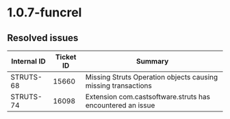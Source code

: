 # 1.0.7-funcrel

## Resolved issues

| Internal ID | Ticket ID | Summary |
| ----------- | --------- | ------- |
| STRUTS-68 | 15660 | Missing Struts Operation objects causing missing transactions |
| STRUTS-74 | 16098 | Extension com.castsoftware.struts has encountered an issue |

